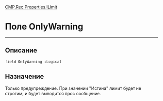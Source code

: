 ﻿---
Link: CMP.Rec.Properties.ILimit.@OnlyWarning
---

<!---  Навигация
[Имя проекта](#) :
-->
[CMP.Rec.Properties.ILimit](Default)

# Поле OnlyWarning
---

## Описание

    field OnlyWarning :Logical

<!--
## Аргументы{#Args}

### Аргумент1

Описание аргумента 1
-->

## Назначение

Только предупреждение. При значении "Истина" лимит будет не строгим, и будет выводится прос сообщение.

<!--
## Пример

    OnlyWarning...
-->

